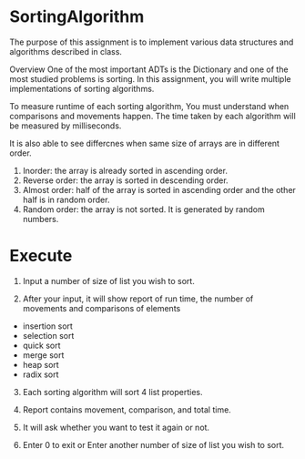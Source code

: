 # SortingAlgorithm

The purpose of this assignment is to implement various data structures and algorithms described in class. 

Overview
One of the most important ADTs is the Dictionary and one of the most studied problems is sorting. In this assignment, you will write multiple implementations of sorting algorithms.

To measure runtime of each sorting algorithm, You must understand when comparisons and movements happen.
The time taken by each algorithm will be measured by milliseconds.

It is also able to see differcnes when same size of arrays are in different order.
1. Inorder: the array is already sorted in ascending order.
2. Reverse order: the array is sorted in descending order.
3. Almost order: half of the array is sorted in ascending order and the other half is in random order.
4. Random order: the array is not sorted. It is generated by random numbers.

# Execute
1. Input a number of size of list you wish to sort.

2. After your input, it will show report of run time, the number of movements and comparisons of elements
- insertion sort
- selection sort
- quick sort
- merge sort
- heap sort
- radix sort

3. Each sorting algorithm will sort 4 list properties.

4. Report contains movement, comparison, and total time.

5. It will ask whether you want to test it again or not.

6. Enter 0  to exit or Enter another number of size of list you wish to sort. 

